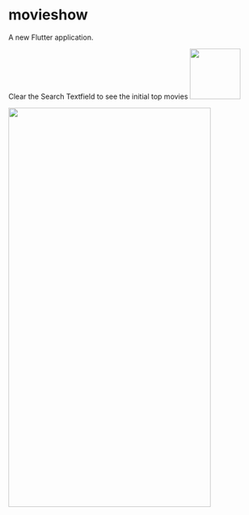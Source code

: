 # movieshow

A new Flutter application.

Clear the Search Textfield to see the initial top movies
<img src="https://firebasestorage.googleapis.com/v0/b/manage19000-7b3bf.appspot.com/o/movieshow%2FWhatsApp%20Image%202021-01-01%20at%2022.55.02%20(4).jpeg?alt=media&token=2038b6bc-ed8c-40f3-bfc0-a594c3bbe7bd" width="100" height="100">

<img src="https://firebasestorage.googleapis.com/v0/b/manage19000-7b3bf.appspot.com/o/movieshow%2FWhatsApp%20Image%202021-01-01%20at%2022.55.02%20(1).jpeg?alt=media&token=75bd930c-2a22-4acd-a886-c07ecb22bcbf" width="400" height="790">
